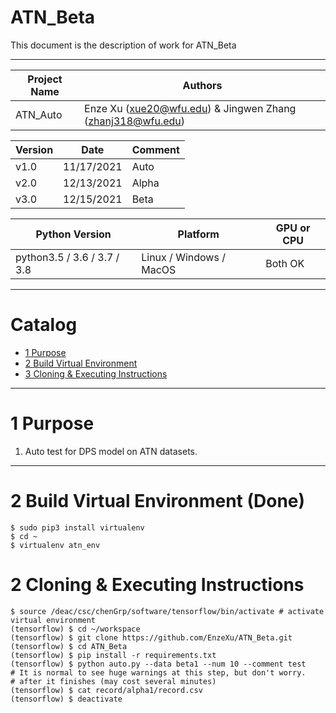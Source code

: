 
ATN_Beta
===========================
This document is the description of work for ATN_Beta

****
 
| Project Name | Authors |
| ---- | ---- |
| ATN_Auto | Enze Xu (xue20@wfu.edu) & Jingwen Zhang (zhanj318@wfu.edu) |

| Version | Date       | Comment |
|---------|------------|---------|
| v1.0    | 11/17/2021 | Auto    |
| v2.0    | 12/13/2021 | Alpha   |
| v3.0    | 12/15/2021 | Beta    |

| Python Version | Platform | GPU or CPU |
| ---- | ---- | ---- |
| python3.5 / 3.6 / 3.7 / 3.8 | Linux / Windows / MacOS | Both OK |

****
# Catalog

* [1 Purpose](#1-purpose)
* [2 Build Virtual Environment](#2-build-virtual-environment-done)
* [3 Cloning & Executing Instructions](#3-cloning--executing-instructions)

****

# 1 Purpose

1. Auto test for DPS model on ATN datasets.

****

# 2 Build Virtual Environment (Done)
```shell
$ sudo pip3 install virtualenv
$ cd ~
$ virtualenv atn_env
```

# 2 Cloning & Executing Instructions
```shell
$ source /deac/csc/chenGrp/software/tensorflow/bin/activate # activate virtual environment
(tensorflow) $ cd ~/workspace
(tensorflow) $ git clone https://github.com/EnzeXu/ATN_Beta.git
(tensorflow) $ cd ATN_Beta
(tensorflow) $ pip install -r requirements.txt
(tensorflow) $ python auto.py --data beta1 --num 10 --comment test
# It is normal to see huge warnings at this step, but don't worry.
# after it finishes (may cost several minutes)
(tensorflow) $ cat record/alpha1/record.csv
(tensorflow) $ deactivate
```
